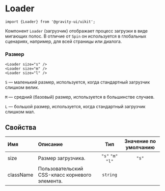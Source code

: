 <!--GITHUB_BLOCK-->

# Loader

<!--/GITHUB_BLOCK-->

```tsx
import {Loader} from '@gravity-ui/uikit';
```

Компонент `Loader` (загрузчик) отображает процесс загрузки в виде мигающих полос. В отличие от `Spin` он используется в глобальных сценариях, например, для всей страницы или диалога.

### Размер

<!--LANDING_BLOCK
<ExampleBlock
    code={`
<Loader size="s" />
<Loader size="m" />
<Loader size="l" />
`}
>
    <UIKit.Loader size="s" />
    <UIKit.Loader size="m" />
    <UIKit.Loader size="l" />
</ExampleBlock>
LANDING_BLOCK-->

<!--GITHUB_BLOCK-->

```tsx
<Loader size="s" />
<Loader size="m" />
<Loader size="l" />
```

<!--/GITHUB_BLOCK-->

`S` — маленький размер, используется, когда стандартный загрузчик слишком велик.

`M` — средний (базовый) размер, используется в большинстве случаев.

`L` — большой размер, используется, когда стандартный загрузчик слишком мал.

## Свойства

| Имя       | Описание                                       |        Тип        | Значение по умолчанию |
| :-------- | :--------------------------------------------- | :---------------: | :-------------------: |
| size      | Размер загрузчика.                             | `"s"` `"m"` `"l"` |         `"s"`         |
| className | Пользовательский CSS-класс корневого элемента. |     `string`      |                       |
